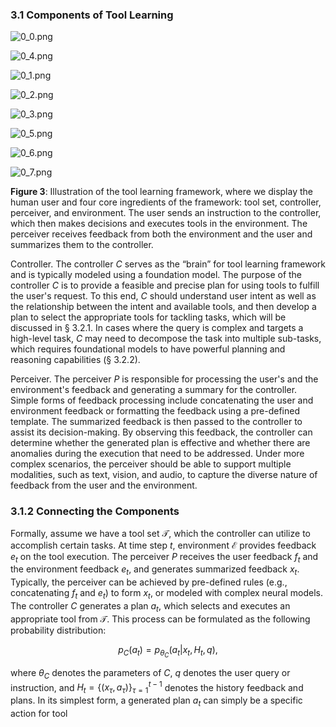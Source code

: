 ### 3.1 Components of Tool Learning

![0_0.png](0_0.png)

![0_4.png](0_4.png)

![0_1.png](0_1.png)

![0_2.png](0_2.png)

![0_3.png](0_3.png)

![0_5.png](0_5.png)

![0_6.png](0_6.png)

![0_7.png](0_7.png)

**Figure 3**: Illustration of the tool learning framework, where we display the human user and four core ingredients of the framework: tool set, controller, perceiver, and environment. The user sends an instruction to the controller, which then makes decisions and executes tools in the environment. The perceiver receives feedback from both the environment and the user and summarizes them to the controller.

Controller. The controller $C$ serves as the “brain” for tool learning framework and is typically modeled using a foundation model. The purpose of the controller $C$ is to provide a feasible and precise plan for using tools to fulfill the user's request. To this end, $C$ should understand user intent as well as the relationship between the intent and available tools, and then develop a plan to select the appropriate tools for tackling tasks, which will be discussed in § 3.2.1. In cases where the query is complex and targets a high-level task, $C$ may need to decompose the task into multiple sub-tasks, which requires foundational models to have powerful planning and reasoning capabilities (§ 3.2.2).

Perceiver. The perceiver $P$ is responsible for processing the user's and the environment's feedback and generating a summary for the controller. Simple forms of feedback processing include concatenating the user and environment feedback or formatting the feedback using a pre-defined template. The summarized feedback is then passed to the controller to assist its decision-making. By observing this feedback, the controller can determine whether the generated plan is effective and whether there are anomalies during the execution that need to be addressed. Under more complex scenarios, the perceiver should be able to support multiple modalities, such as text, vision, and audio, to capture the diverse nature of feedback from the user and the environment.

### 3.1.2 Connecting the Components

Formally, assume we have a tool set $\mathcal{T}$, which the controller can utilize to accomplish certain tasks. At time step $t$, environment $\mathcal{E}$ provides feedback $e_t$ on the tool execution. The perceiver $P$ receives the user feedback $f_t$ and the environment feedback $e_t$, and generates summarized feedback $x_t$. Typically, the perceiver can be achieved by pre-defined rules (e.g., concatenating $f_t$ and $e_t$) to form $x_t$, or modeled with complex neural models. The controller $C$ generates a plan $a_t$, which selects and executes an appropriate tool from $\mathcal{T}$. This process can be formulated as the following probability distribution:

$$
p_C(a_t) = p_{θ_C}(a_t | x_t, H_t, q),
$$

where $θ_C$ denotes the parameters of $C$, $q$ denotes the user query or instruction, and $H_t = \{(x_τ, a_τ)\}_{τ=1}^{t-1}$ denotes the history feedback and plans. In its simplest form, a generated plan $a_t$ can simply be a specific action for tool